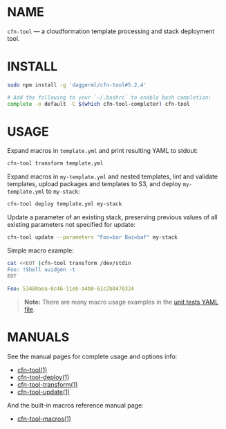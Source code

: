 <!-- vim: set ft=markdown: -->
# NAME

`cfn-tool` &mdash; a cloudformation template processing and stack deployment tool.

# INSTALL

```bash
sudo npm install -g 'daggerml/cfn-tool#5.2.4'
```

```bash
# Add the following to your `~/.bashrc` to enable bash completion:
complete -o default -C $(which cfn-tool-completer) cfn-tool
```

# USAGE

Expand macros in `template.yml` and print resulting YAML to stdout:

```bash
cfn-tool transform template.yml
```

Expand macros in `my-template.yml` and nested templates, lint and validate
templates, upload packages and templates to S3, and deploy `my-template.yml`
to `my-stack`:

```bash
cfn-tool deploy template.yml my-stack
```

Update a parameter of an existing stack, preserving previous values of all
existing parameters not specified for update:

```bash
cfn-tool update --parameters "Foo=bar Baz=baf" my-stack
```

Simple macro example:

```bash
cat <<EOT |cfn-tool transform /dev/stdin
Foo: !Shell uuidgen -t
EOT
```
```yaml
Foo: 53480aea-8c46-11eb-a4b0-61c2b0470324
```

> **Note:** There are many macro usage examples in the [unit tests YAML file][6].

# MANUALS

See the manual pages for complete usage and options info:

* [cfn-tool(1)][1]
* [cfn-tool-deploy(1)][2]
* [cfn-tool-transform(1)][3]
* [cfn-tool-update(1)][4]

And the built-in macros reference manual page:

* [cfn-tool-macros(1)][5]

[1]: http://htmlpreview.github.io/?https://github.com/daggerml/cfn-tool/blob/5.2.4/man/cfn-tool.html
[2]: http://htmlpreview.github.io/?https://github.com/daggerml/cfn-tool/blob/5.2.4/man/cfn-tool-deploy.html
[3]: http://htmlpreview.github.io/?https://github.com/daggerml/cfn-tool/blob/5.2.4/man/cfn-tool-transform.html
[4]: http://htmlpreview.github.io/?https://github.com/daggerml/cfn-tool/blob/5.2.4/man/cfn-tool-update.html
[5]: http://htmlpreview.github.io/?https://github.com/daggerml/cfn-tool/blob/5.2.4/man/cfn-tool-macros.html
[6]: https://github.com/daggerml/cfn-tool/blob/5.2.4/test/macro.tests.yml

